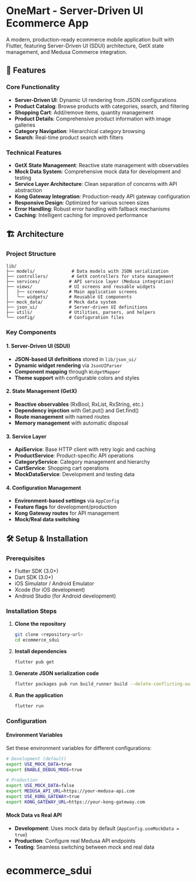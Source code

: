 # OneMart - Server-Driven UI Ecommerce App

A modern, production-ready ecommerce mobile application built with Flutter, featuring Server-Driven UI (SDUI) architecture, GetX state management, and Medusa Commerce integration.

## 🚀 Features

### Core Functionality
- **Server-Driven UI**: Dynamic UI rendering from JSON configurations
- **Product Catalog**: Browse products with categories, search, and filtering
- **Shopping Cart**: Add/remove items, quantity management
- **Product Details**: Comprehensive product information with image galleries
- **Category Navigation**: Hierarchical category browsing
- **Search**: Real-time product search with filters

### Technical Features
- **GetX State Management**: Reactive state management with observables
- **Mock Data System**: Comprehensive mock data for development and testing
- **Service Layer Architecture**: Clean separation of concerns with API abstraction
- **Kong Gateway Integration**: Production-ready API gateway configuration
- **Responsive Design**: Optimized for various screen sizes
- **Error Handling**: Robust error handling with fallback mechanisms
- **Caching**: Intelligent caching for improved performance

## 🏗️ Architecture

### Project Structure
```
lib/
├── models/              # Data models with JSON serialization
├── controllers/         # GetX controllers for state management
├── services/           # API service layer (Medusa integration)
├── views/              # UI screens and reusable widgets
│   ├── screens/        # Main application screens
│   └── widgets/        # Reusable UI components
├── mock_data/          # Mock data system
├── json_ui/            # Server-driven UI definitions
├── utils/              # Utilities, parsers, and helpers
└── config/             # Configuration files
```

### Key Components

#### 1. Server-Driven UI (SDUI)
- **JSON-based UI definitions** stored in `lib/json_ui/`
- **Dynamic widget rendering** via `JsonUIParser`
- **Component mapping** through `WidgetMapper`
- **Theme support** with configurable colors and styles

#### 2. State Management (GetX)
- **Reactive observables** (RxBool, RxList, RxString, etc.)
- **Dependency injection** with Get.put() and Get.find()
- **Route management** with named routes
- **Memory management** with automatic disposal

#### 3. Service Layer
- **ApiService**: Base HTTP client with retry logic and caching
- **ProductService**: Product-specific API operations
- **CategoryService**: Category management and hierarchy
- **CartService**: Shopping cart operations
- **MockDataService**: Development and testing data

#### 4. Configuration Management
- **Environment-based settings** via `AppConfig`
- **Feature flags** for development/production
- **Kong Gateway routes** for API management
- **Mock/Real data switching**

## 🛠️ Setup & Installation

### Prerequisites
- Flutter SDK (3.0+)
- Dart SDK (3.0+)
- iOS Simulator / Android Emulator
- Xcode (for iOS development)
- Android Studio (for Android development)

### Installation Steps

1. **Clone the repository**
   ```bash
   git clone <repository-url>
   cd ecommerce_sdui
   ```

2. **Install dependencies**
   ```bash
   flutter pub get
   ```

3. **Generate JSON serialization code**
   ```bash
   flutter packages pub run build_runner build --delete-conflicting-outputs
   ```

4. **Run the application**
   ```bash
   flutter run
   ```

### Configuration

#### Environment Variables
Set these environment variables for different configurations:

```bash
# Development (default)
export USE_MOCK_DATA=true
export ENABLE_DEBUG_MODE=true

# Production
export USE_MOCK_DATA=false
export MEDUSA_API_URL=https://your-medusa-api.com
export USE_KONG_GATEWAY=true
export KONG_GATEWAY_URL=https://your-kong-gateway.com
```

#### Mock Data vs Real API
- **Development**: Uses mock data by default (`AppConfig.useMockData = true`)
- **Production**: Configure real Medusa API endpoints
- **Testing**: Seamless switching between mock and real data
# ecommerce_sdui
